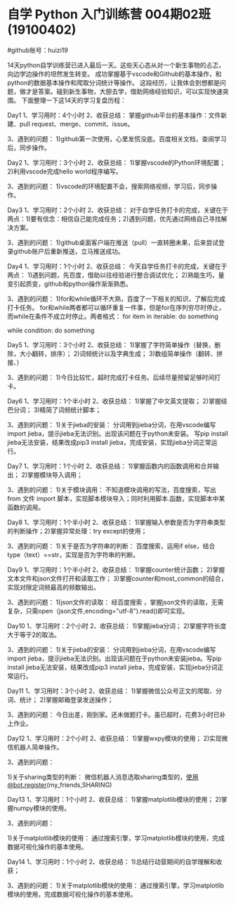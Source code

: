 # 自学 Python 入门训练营 004期02班(19100402)

#github账号：huizi19

14天python自学训练营已进入最后一天。这些天心态从对一个新生事物的忐忑，向边学边操作的坦然发生转变。
成功掌握基于vscode和Github的基本操作，和python的数据基本操作和爬取分词统计等操作。
这段经历，让我体会到想都是问题，做才是答案。碰到新生事物，大胆去学，借助网络经验知识，可以实现快速突围。
下面整理一下这14天的学习复盘历程：

Day1
1、学习用时：4个小时
2、收获总结：
掌握github平台的基本操作：文件新建、pull request、merge、commit、issue。

3、遇到的问题：
1)github第一次使用，心里发慌没底。百度相关文档，查阅学习后，同步操作。

Day2
1、学习用时：3个小时
2、收获总结：
1)掌握vscode的Python环境配置；
2)利用vscode完成hello world程序编写。

3、遇到的问题：
1)vscode的环境配置不会，搜索网络视频，学习后，同步操作。

Day3
1、学习用时：2个小时
2、收获总结：
对于自学任务打卡的完成，关键在于两点：1)要有信念：相信自己能完成任务；2)遇到问题，优先通过网络自己寻找解决方案。

3、遇到的问题：
1)github桌面客户端在推送（pull）一直转圈未果，后来尝试登录github账户后重新推送，立马推送成功。

Day4
1、学习用时：1个小时
2、收获总结：
今天自学任务打卡的完成，关键在于两点：
1)遇到问题，先百度，借助以往经验进行整合调试优化；
2)熟能生巧，量变引起质变，github和python操作渐渐熟悉。

3、遇到的问题：
1)for和while循环不大熟，百度了一下相关的知识，了解后完成打卡任务。
for和while两者都可以循环重复一件事，但是for在序列穷尽时停止，而while在条件不成立时停止。两者格式：
for    item    in  iterable:
          do    something

while    condition:
            do    something


Day5
1、学习用时：3个小时
2、收获总结：
1)掌握了字符简单操作（替换，删除，大小翻转，排序）；
2)词频统计以及字典生成；
3)数组简单操作（翻转、拼接、）

3、遇到的问题：
1)今日比较忙，超时完成打卡任务。后续尽量预留足够时间打卡。


Day6
1、学习用时：1个半小时
2、收获总结：
1)掌握了中文英文提取；
2)掌握结巴分词；
3)精简了词频统计脚本；

3、遇到的问题：
1)关于jieba的安装：
分词用到jieba分词，在用vscode编写import    jieba，提示jieba无法识别。出现该问题在于python未安装。
写pip    install  jieba无法安装，结果改成pip3  install  jieba，完成安装，实现jieba分词正常运行。

Day7
1、学习用时：1个小时
2、收获总结：
1)掌握函数内的函数调用和合并输出；
2)掌握模块导入调用；

3、遇到的问题：
1)关于模块调用：
不知道模块调用的写法，百度搜索，写出from    文件 import  脚本，实现脚本模块导入；同时利用脚本.函数，实现脚本中某函数的调用。

Day8
1、学习用时：1个半小时
2、收获总结：
1)掌握输入参数是否为字符串类型的判断操作；2)掌握异常处理：try    except的使用；

3、遇到的问题：
1)关于是否为字符串的判断：
百度搜索，运用if  else，结合 type（text）==str，实现是否为字符串的判断。

Day9
1、学习用时：1个半小时
2、收获总结：
1)掌握counter统计函数；
2)掌握文本文件和json文件打开和读取工作；
3)掌握counter和most_common的结合，实现对限定词频最高的频数输出。

3、遇到的问题：
1)json文件的读取：
经百度搜索  ，掌握json文件的读取，无需复杂，只需open（json文件,encoding="utf-8").read()即可实现。


Day10
1、学习用时：2个小时
2、收获总结：
1)掌握jieba分词；
2)掌握字符长度大于等于2的取法。

3、遇到的问题：
1)关于jieba的安装：
分词用到jieba分词，在用vscode编写import    jieba，提示jieba无法识别。出现该问题在于python未安装jieba。写pip    install  jieba无法安装，结果改成pip3  install  jieba，完成安装，实现jieba分词正常运行。

Day11
1、学习用时：3个小时
2、收获总结：
1)掌握微信公众号正文的爬取、分词、统计；
2)掌握邮箱登录发送操作；

3、遇到的问题：
今日出差，刚到家。还未做题打卡。虽已超时，花费3小时已补上作业。

Day12
1、学习用时：2个小时
2、收获总结：
1)掌握wxpy模块的使用；
2)实现微信机器人简单操作。

3、遇到的问题：

1)关于sharing类型的判断：
微信机器人消息选取sharing类型的，使用@bot.register(my_friends,SHARING)

Day13
1、学习用时：1个小时
2、收获总结：
1)掌握matplotlib模块的使用；
2)掌握numpy模块的使用。

3、遇到的问题：

1)关于matplotlib模块的使用：
通过搜索引擎，学习matplotlib模块的使用，完成数据可视化操作的基本使用。

Day14
1、学习用时：1个小时
2、收获总结：
1)总结行动营期间的自学理解和收获；

3、遇到的问题：
1)关于matplotlib模块的使用：
通过搜索引擎，学习matplotlib模块的使用，完成数据可视化操作的基本使用。